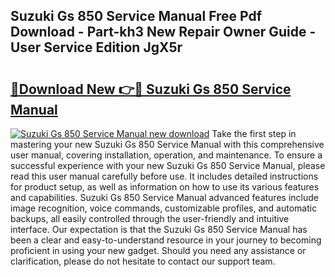 ## Suzuki Gs 850 Service Manual Free Pdf Download - Part-kh3 New Repair Owner Guide - User Service Edition JgX5r

# <h2><a href="http://bc79227.oget.top/?id=Suzuki+Gs+850+Service+Manual">🔗Download New 👉🔴 Suzuki Gs 850 Service Manual</a></h2>

[![Suzuki Gs 850 Service Manual new download](https://i.imgur.com/5g1atiW.png)](http://bc79227.oget.top/?id=Suzuki+Gs+850+Service+Manual)
Take the first step in mastering your new Suzuki Gs 850 Service Manual with this comprehensive user manual, covering installation, operation, and maintenance. To ensure a successful experience with your new Suzuki Gs 850 Service Manual, please read this user manual carefully before use. It includes detailed instructions for product setup, as well as information on how to use its various features and capabilities. Suzuki Gs 850 Service Manual advanced features include image recognition, voice commands, customizable profiles, and automatic backups, all easily controlled through the user-friendly and intuitive interface. Our expectation is that the Suzuki Gs 850 Service Manual has been a clear and easy-to-understand resource in your journey to becoming proficient in using your new gadget. Should you need any assistance or clarification, please do not hesitate to contact our support team.
